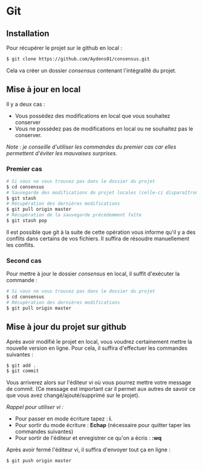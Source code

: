 # Git

## Installation

Pour récupérer le projet sur le github en local :
```sh
$ git clone https://github.com/Aydens01/consensus.git
```
Cela va créer un dossier *consensus* contenant l'intégralité du projet.

## Mise à jour en local

Il y a deux cas :

* Vous possédez des modifications en local que vous souhaitez conserver
* Vous ne possédez pas de modifications en local ou ne souhaitez pas le conserver.

*Note : je conseille d'utiliser les commandes du premier cas car elles permettent d'éviter les mauvaises surprises.*

### Premier cas

```sh
# Si vous ne vous trouvez pas dans le dossier du projet
$ cd consensus
# Sauvegarde des modifications du projet locales (celle-ci disparaîtront mais ce n'est que provisoire)
$ git stash
# Récupération des dernières modifications
$ git pull origin master
# Récupération de la sauvegarde précédemment faîte
$ git stash pop
``` 

Il est possible que git à la suite de cette opération vous informe qu'il y a des conflits dans certains de vos fichiers. Il suffira de résoudre manuellement les conflits.

### Second cas

Pour mettre à jour le dossier *consensus* en local, il suffit d'exécuter la commande : 
```sh
# Si vous ne vous trouvez pas dans le dossier du projet
$ cd consensus
# Récupération des dernières modifications
$ git pull origin master
``` 

## Mise à jour du projet sur github

Après avoir modifié le projet en local, vous voudrez certainement mettre la nouvelle version en ligne. Pour cela, il suffira d'effectuer les commandes suivantes : 
```sh
$ git add .
$ git commit
```
Vous arriverez alors sur l'éditeur vi où vous pourrez mettre votre message de commit. (Ce message est important car il permet aux autres de savoir ce que vous avez changé/ajouté/supprimé sur le projet).

*Rappel pour utiliser vi :*
* Pour passer en mode écriture tapez : **i**.
* Pour sortir du mode écriture : **Echap** (nécessaire pour quitter taper les commandes suivantes)
* Pour sortir de l'éditeur et enregistrer ce qu'on a écris : **:wq**

Après avoir fermé l'éditeur vi, il suffira d'envoyer tout ça en ligne :
```sh
$ git push origin master
```